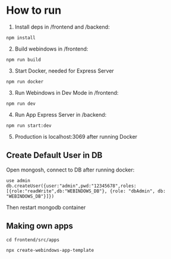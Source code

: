 # How to run

1. Install deps in /frontend and /backend:

```
npm install
```

2. Build webindows in /frontend:

```
npm run build
```

3. Start Docker, needed for Express Server

```
npm run docker
```

3. Run Webindows in Dev Mode in /frontend:

```
npm run dev
```

4. Run App Express Server in /backend:

```
npm run start:dev
```

5. Production is localhost:3069 after running Docker

## Create Default User in DB

Open mongosh, connect to DB after running docker:

```
use admin
db.createUser({user:"admin",pwd:"12345678",roles:[{role:"readWrite",db:"WEBINDOWS_DB"}, {role: "dbAdmin", db: "WEBINDOWS_DB"}]})
```

Then restart mongodb container

## Making own apps

```
cd frontend/src/apps
```

```
npx create-webindows-app-template
```
